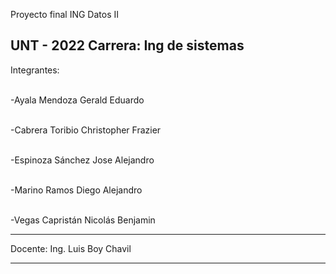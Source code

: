 Proyecto final ING Datos II

UNT - 2022
Carrera: Ing de sistemas
--------------
Integrantes:

<br>-Ayala Mendoza Gerald Eduardo

<br>-Cabrera Toribio Christopher Frazier

<br>-Espinoza Sánchez Jose Alejandro

<br>-Marino Ramos Diego Alejandro

<br>-Vegas Capristán Nicolás Benjamin

-------------

Docente:
Ing. Luis Boy Chavil

-------------

